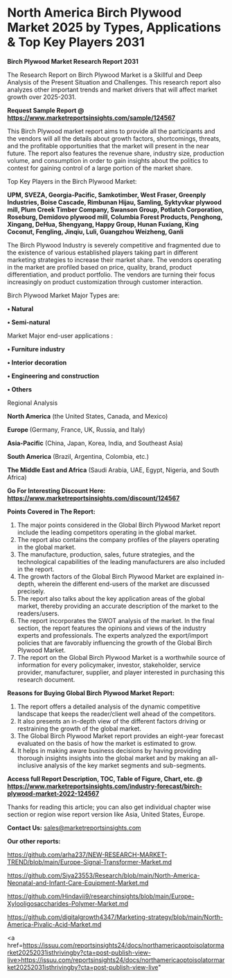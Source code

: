 # North America Birch Plywood Market 2025 by Types, Applications & Top Key Players 2031

<strong>Birch Plywood Market Research Report 2031</strong>

The Research Report on Birch Plywood Market is a Skillful and Deep Analysis of the Present Situation and Challenges. This research report also analyzes other important trends and market drivers that will affect market growth over 2025-2031.

<strong>Request Sample Report @ <a href=https://www.marketreportsinsights.com/sample/124567>https://www.marketreportsinsights.com/sample/124567</a></strong>

This Birch Plywood market report aims to provide all the participants and the vendors will all the details about growth factors, shortcomings, threats, and the profitable opportunities that the market will present in the near future. The report also features the revenue share, industry size, production volume, and consumption in order to gain insights about the politics to contest for gaining control of a large portion of the market share.

Top Key Players in the Birch Plywood Market:

<strong>UPM, SVEZA, Georgia-Pacific, Samkotimber, West Fraser, Greenply Industries, Boise Cascade, Rimbunan Hijau, Samling, Syktyvkar plywood mill, Plum Creek Timber Company, Swanson Group, Potlatch Corporation, Roseburg, Demidovo plywood mill, Columbia Forest Products, Penghong, Xingang, DeHua, Shengyang, Happy Group, Hunan Fuxiang, King Coconut, Fengling, Jinqiu, Luli, Guangzhou Weizheng, Ganli</strong>

The Birch Plywood Industry is severely competitive and fragmented due to the existence of various established players taking part in different marketing strategies to increase their market share. The vendors operating in the market are profiled based on price, quality, brand, product differentiation, and product portfolio. The vendors are turning their focus increasingly on product customization through customer interaction.

Birch Plywood Market Major Types are:

<strong>• Natural

• Semi-natural</strong>

Market Major end-user applications :

<strong>• Furniture industry

• Interior decoration

• Engineering and construction

• Others</strong>

Regional Analysis

</u><strong><b>North America</b></strong> (the United States, Canada, and Mexico)

<strong><b>Europe </b></strong>(Germany, France, UK, Russia, and Italy)

<strong><b>Asia-Pacific</b></strong> (China, Japan, Korea, India, and Southeast Asia)

<strong><b>South America</b></strong> (Brazil, Argentina, Colombia, etc.)

<strong><b>The Middle East and Africa</b></strong> (Saudi Arabia, UAE, Egypt, Nigeria, and South Africa)

<strong>Go For Interesting Discount Here: <a href=https://www.marketreportsinsights.com/discount/124567>https://www.marketreportsinsights.com/discount/124567</a></strong>

<strong>Points Covered in The Report:</strong>
<ol>
  <li>The major points considered in the Global Birch Plywood Market report include the leading competitors operating in the global market.</li>
  <li>The report also contains the company profiles of the players operating in the global market.</li>
  <li>The manufacture, production, sales, future strategies, and the technological capabilities of the leading manufacturers are also included in the report.</li>
  <li>The growth factors of the Global Birch Plywood Market are explained in-depth, wherein the different end-users of the market are discussed precisely.</li>
  <li>The report also talks about the key application areas of the global market, thereby providing an accurate description of the market to the readers/users.</li>
  <li>The report incorporates the SWOT analysis of the market. In the final section, the report features the opinions and views of the industry experts and professionals. The experts analyzed the export/import policies that are favorably influencing the growth of the Global Birch Plywood Market.</li>
  <li>The report on the Global Birch Plywood Market is a worthwhile source of information for every policymaker, investor, stakeholder, service provider, manufacturer, supplier, and player interested in purchasing this research document.</li>
</ol>
<strong>Reasons for Buying Global Birch Plywood Market Report:</strong>

<ol>
  <li>The report offers a detailed analysis of the dynamic competitive landscape that keeps the reader/client well ahead of the competitors.</li>
  <li>It also presents an in-depth view of the different factors driving or restraining the growth of the global market.</li>
  <li>The Global Birch Plywood Market report provides an eight-year forecast evaluated on the basis of how the market is estimated to grow.</li>
  <li>It helps in making aware business decisions by having providing thorough insights insights into the global market and by making an all-inclusive analysis of the key market segments and sub-segments.</li>
</ol>
<strong>Access full Report Description, TOC, Table of Figure, Chart, etc. @ <a href=https://www.marketreportsinsights.com/industry-forecast/birch-plywood-market-2022-124567>https://www.marketreportsinsights.com/industry-forecast/birch-plywood-market-2022-124567</a></strong>


Thanks for reading this article; you can also get individual chapter wise section or region wise report version like Asia, United States, Europe.

<strong>Contact Us:</strong>
sales@marketreportsinsights.com

<strong>Our other reports:</strong>

<a href=https://github.com/arha237/NEW-RESEARCH-MARKET-TREND/blob/main/Europe-Signal-Transformer-Market.md>https://github.com/arha237/NEW-RESEARCH-MARKET-TREND/blob/main/Europe-Signal-Transformer-Market.md</a>

<a href=https://github.com/Siya23553/Research/blob/main/North-America-Neonatal-and-Infant-Care-Equipment-Market.md>https://github.com/Siya23553/Research/blob/main/North-America-Neonatal-and-Infant-Care-Equipment-Market.md</a>

<a href=https://github.com/Hindavii9/researchinsights/blob/main/Europe-Xylooligosaccharides-Polymer-Market.md>https://github.com/Hindavii9/researchinsights/blob/main/Europe-Xylooligosaccharides-Polymer-Market.md</a>

<a href=https://github.com/digitalgrowth4347/Marketing-strategy/blob/main/North-America-Pivalic-Acid-Market.md>https://github.com/digitalgrowth4347/Marketing-strategy/blob/main/North-America-Pivalic-Acid-Market.md</a>

<a href=https://issuu.com/reportsinsights24/docs/northamericaoptoisolatormarket20252031isthrivingby?cta=post-publish-view-live>https://issuu.com/reportsinsights24/docs/northamericaoptoisolatormarket20252031isthrivingby?cta=post-publish-view-live</a>"
